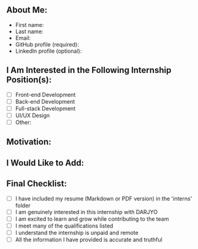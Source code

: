 ## About Me:

- First name: <!-- Please insert your First Name here -->
- Last name: <!-- Please insert your Last Name here -->
- Email: <!-- Please insert your email here -->
- GitHub profile (required): <!-- Insert your Github URL here -->
- LinkedIn profile (optional): <!-- Insert your LinkedIn profile URL here -->

## I Am Interested in the Following Internship Position(s):
<!-- Check the position(s) you are interested in -->

- [ ] Front-end Development
- [ ] Back-end Development
- [ ] Full-stack Development
- [ ] UI/UX Design
- [ ] Other: <!-- Insert any other positions you may be interested in -->

## Motivation:
<!-- Briefly describe why you want to intern with us and what excites you about the role(s) -->

## I Would Like to Add:
<!-- Add any other details about your skills, interests, or experiences that would help describe you here -->

## Final Checklist:
<!-- Make sure to check all these items -->

- [ ]  I have included my resume (Markdown or PDF version) in the 'interns' folder
- [ ]  I am genuinely interested in this internship with DARJYO
- [ ]  I am excited to learn and grow while contributing to the team
- [ ]  I meet many of the qualifications listed
- [ ]  I understand the internship is unpaid and remote
- [ ]  All the information I have provided is accurate and truthful
